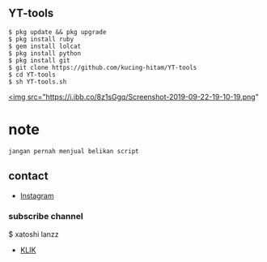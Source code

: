 ## YT-tools 
```
$ pkg update && pkg upgrade
$ pkg install ruby
$ gem install lolcat
$ pkg install python
$ pkg install git
$ git clone https://github.com/kucing-hitam/YT-tools
$ cd YT-tools
$ sh YT-tools.sh
```

<a href="https://ibb.co/M8FSKkr"><img src="https://i.ibb.co/8z1sGgq/Screenshot-2019-09-22-19-10-19.png"

# note
```
jangan pernah menjual belikan script
```

## contact
* [Instagram](https://www.instagram.com/aditiastrom)

### subscribe channel 
$ xatoshi lanzz
* [KLIK](https://m.youtube.com/channel/UCSbcN5mn7yzxe_MXVF_Z6Fw)


